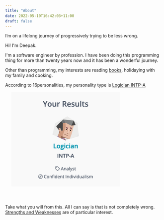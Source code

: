 ```yaml
---
title: "About"
date: 2022-05-10T16:42:03+11:00
draft: false
---
```


I’m on a lifelong journey of progressively trying to be less wrong.

Hi! I'm Deepak.

I'm a software engineer by profession. I have been doing this programming thing for more than twenty years now and it has been a wonderful journey.

Other than programming, my interests are reading <a href="/books">books</a>, holidaying with my family and cooking.

According to 16personalities, my personality type is [Logician INTP-A](https://www.16personalities.com/intp-personality)

<img src="/images/personality-type.png" style="width:350px;margin-left:20px;margin-bottom:40px;" />

Take what you will from this. All I can say is that is not completely wrong. [Strengths and Weaknesses](https://www.16personalities.com/intp-strengths-and-weaknesses) are of particular interest.

